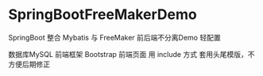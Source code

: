 # SpringBootFreeMakerDemo
SpringBoot 整合 Mybatis 与 FreeMaker 前后端不分离Demo 轻配置

数据库MySQL
前端框架 Bootstrap
前端页面 用 include 方式 套用头尾模版，不方便后期修正
